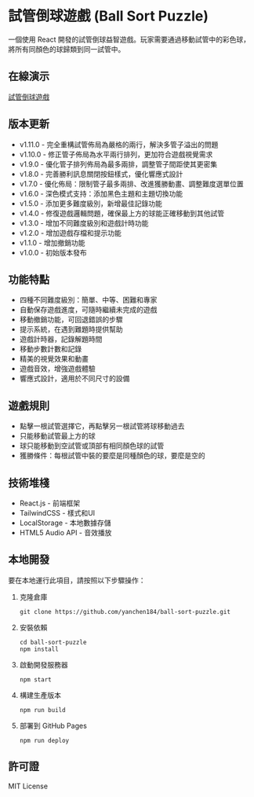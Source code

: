 # 試管倒球遊戲 (Ball Sort Puzzle)

一個使用 React 開發的試管倒球益智遊戲。玩家需要通過移動試管中的彩色球，將所有同顏色的球歸類到同一試管中。

## 在線演示

[試管倒球遊戲](https://yanchen184.github.io/ball-sort-puzzle)

## 版本更新

- v1.11.0 - 完全重構試管佈局為嚴格的兩行，解決多管子溢出的問題
- v1.10.0 - 修正管子佈局為水平兩行排列，更加符合遊戲視覺需求
- v1.9.0 - 優化管子排列佈局為最多兩排，調整管子間距使其更密集
- v1.8.0 - 完善勝利訊息關閉按鈕樣式，優化響應式設計
- v1.7.0 - 優化佈局：限制管子最多兩排、改進獲勝動畫、調整難度選單位置
- v1.6.0 - 深色模式支持：添加黑色主題和主題切換功能
- v1.5.0 - 添加更多難度級別，新增最佳記錄功能
- v1.4.0 - 修復遊戲邏輯問題，確保最上方的球能正確移動到其他試管
- v1.3.0 - 增加不同難度級別和遊戲計時功能
- v1.2.0 - 增加遊戲存檔和提示功能
- v1.1.0 - 增加撤銷功能
- v1.0.0 - 初始版本發布

## 功能特點

* 四種不同難度級別：簡單、中等、困難和專家
* 自動保存遊戲進度，可隨時繼續未完成的遊戲
* 移動撤銷功能，可回退錯誤的步驟
* 提示系統，在遇到難題時提供幫助
* 遊戲計時器，記錄解題時間
* 移動步數計數和記錄
* 精美的視覺效果和動畫
* 遊戲音效，增強遊戲體驗
* 響應式設計，適用於不同尺寸的設備

## 遊戲規則

* 點擊一根試管選擇它，再點擊另一根試管將球移動過去
* 只能移動試管最上方的球
* 球只能移動到空試管或頂部有相同顏色球的試管
* 獲勝條件：每根試管中裝的要麼是同種顏色的球，要麼是空的

## 技術堆棧

* React.js - 前端框架
* TailwindCSS - 樣式和UI
* LocalStorage - 本地數據存儲
* HTML5 Audio API - 音效播放

## 本地開發

要在本地運行此項目，請按照以下步驟操作：

1. 克隆倉庫
   ```
   git clone https://github.com/yanchen184/ball-sort-puzzle.git
   ```

2. 安裝依賴
   ```
   cd ball-sort-puzzle
   npm install
   ```

3. 啟動開發服務器
   ```
   npm start
   ```

4. 構建生產版本
   ```
   npm run build
   ```

5. 部署到 GitHub Pages
   ```
   npm run deploy
   ```

## 許可證

MIT License
